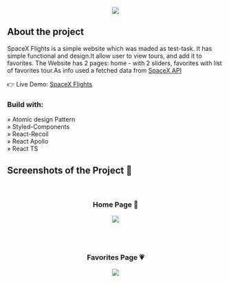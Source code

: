 <div align='center'><img src='https://github.com/AltPerson/SpaceX-Flights/assets/39427362/fb7abd05-a164-4898-85e9-a688e446652e'/></div>

<h2>About the project</h2>

<p>SpaceX Flights is a simple website which was maded as test-task. It has simple functional and design.It allow user to view tours, and add it to favorites. The Website has 2 pages: home - with 2 sliders, favorites with list of favorites tour.As info used a fetched data from <a href='https://studio.apollographql.com/public/SpaceX-pxxbxen/explorer?variant=current'>SpaceX API</a>
</p>

👉 Live Demo: <a href='https://spacex-flights.netlify.app'>SpaceX Flights</a>

<h3>Build with:</h3>

» Atomic design Pattern <br>
» Styled-Components <br>
» React-Recoil <br>
» React Apollo <br>
» React TS

<h2>Screenshots of the Project 📸</h2>
<br>
<h3 align='center'>Home Page 🏡</h3>

<div align='center'>
<img src='https://github.com/AltPerson/SpaceX-Flights/assets/39427362/9454a35d-4266-4681-ae8d-f4425d69e183'/>
</div>

<br><br>

<h3 align='center'>Favorites Page 💗</h3>

<div align='center'>
<img src='https://github.com/AltPerson/SpaceX-Flights/assets/39427362/bb8134cf-2e1d-4d9c-8f91-1129bdfe2101'/>
